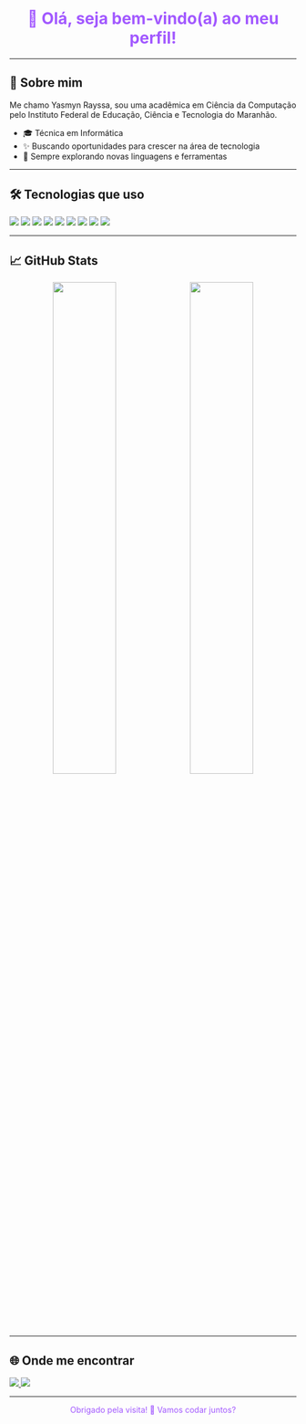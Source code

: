 <h1 align="center" style="color: #a259ff;">👋 Olá, seja bem-vindo(a) ao meu perfil!</h1>



---

## 💜 Sobre mim

Me chamo Yasmyn Rayssa, sou uma acadêmica em Ciência da Computação pelo Instituto Federal de Educação, Ciência e Tecnologia do Maranhão.

- 🎓 Técnica em Informática
- ✨ Buscando oportunidades para crescer na área de tecnologia  
- 🚀 Sempre explorando novas linguagens e ferramentas

---

## 🛠️ Tecnologias que uso

<div align="left">
  <img src="https://img.shields.io/badge/Java-%23ED8B00.svg?style=for-the-badge&logo=java&logoColor=white"/>
  <img src="https://img.shields.io/badge/Python-%233776AB.svg?style=for-the-badge&logo=python&logoColor=white"/>
  <img src="https://img.shields.io/badge/C-%2300599C.svg?style=for-the-badge&logo=c&logoColor=white"/>
  <img src="https://img.shields.io/badge/C++-%2300599C.svg?style=for-the-badge&logo=c%2B%2B&logoColor=white"/>
  <img src="https://img.shields.io/badge/HTML5-%23E34F26.svg?style=for-the-badge&logo=html5&logoColor=white"/>
  <img src="https://img.shields.io/badge/CSS3-%231572B6.svg?style=for-the-badge&logo=css3&logoColor=white"/>
  <img src="https://img.shields.io/badge/JavaScript-%23F7DF1E.svg?style=for-the-badge&logo=javascript&logoColor=black"/>
  <img src="https://img.shields.io/badge/VS%20Code-%23007ACC.svg?style=for-the-badge&logo=visual-studio-code&logoColor=white"/>
  <img src="https://img.shields.io/badge/Arduino_IDE-00979D?style=for-the-badge&logo=arduino&logoColor=white"/>
</div>


---
## 📈 GitHub Stats

<p align="center">
  <img src="https://github-readme-stats.vercel.app/api?username=seuusuario&show_icons=true&theme=dracula&hide_title=true" width="47%" />
  <img src="https://github-readme-stats.vercel.app/api/top-langs/?username=seuusuario&layout=compact&theme=dracula" width="47%" />
</p>


---

## 🌐 Onde me encontrar

<p align="left">
  <a href="https://www.linkedin.com/in/seulinkedin" target="_blank">
    <img src="https://img.shields.io/badge/LinkedIn-%236f42c1?style=for-the-badge&logo=linkedin&logoColor=white" />
  </a>
  <a href="yasmynrayssa01@gmail.com">
    <img src="https://img.shields.io/badge/Email-%238e24aa?style=for-the-badge&logo=gmail&logoColor=white" />
  </a>

</p>

---

<p align="center" style="color: #a259ff;">
  Obrigado pela visita! 💜 Vamos codar juntos?
</p>
